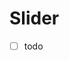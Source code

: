 # Slider <Badges :texts="badges" />

<script setup>
  import pkg from '@studiometa/ui/molecules/Slider/package.json';

  const badges = [`v${pkg.version}`, 'JS', 'Twig'];
</script>


- [ ] todo
